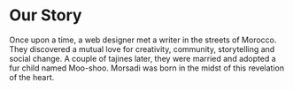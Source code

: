 # **Our Story**<br />
Once upon a time, a web designer met a writer in the streets of Morocco. They discovered a mutual love for creativity, community, storytelling and social change. A couple of tajines later, they were married and adopted a fur child named Moo-shoo. Morsadi was born in the midst of this revelation of the heart.
